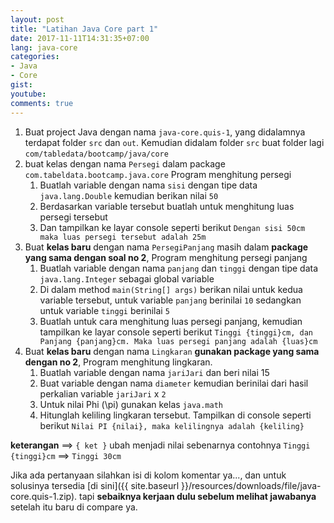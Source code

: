 ```yaml
---
layout: post
title: "Latihan Java Core part 1"
date: 2017-11-11T14:31:35+07:00
lang: java-core
categories:
- Java
- Core
gist: 
youtube: 
comments: true
---
```


1. Buat project Java dengan nama `java-core.quis-1`, yang didalamnya terdapat folder `src` dan `out`. Kemudian didalam folder `src` buat folder lagi `com/tabledata/bootcamp/java/core`
2. buat kelas dengan nama `Persegi` dalam package `com.tabeldata.bootcamp.java.core` Program menghitung persegi
    1. Buatlah variable dengan nama `sisi` dengan tipe data `java.lang.Double` kemudian berikan nilai `50`
    2. Berdasarkan variable tersebut buatlah untuk menghitung luas persegi tersebut
    3. Dan tampilkan ke layar console seperti berikut `Dengan sisi 50cm maka luas persegi tersebut adalah 25m`
3. Buat **kelas baru** dengan nama `PersegiPanjang` masih dalam **package yang sama dengan soal no 2**, Program menghitung persegi panjang
    1. Buatlah variable dengan nama `panjang` dan `tinggi` dengan tipe data `java.lang.Integer` sebagai global variable
    2. Di dalam method `main(String[] args)` berikan nilai untuk kedua variable tersebut, untuk variable `panjang` berinilai `10` sedangkan untuk variable `tinggi` berinilai `5`
    3. Buatlah untuk cara menghitung luas persegi panjang, kemudian tampilkan ke layar console seperti berikut `Tinggi {tinggi}cm, dan Panjang {panjang}cm. Maka luas persegi panjang adalah {luas}cm`
4. Buat **kelas baru** dengan nama `Lingkaran` **gunakan package yang sama dengan no 2**, Program menghitung lingkaran.
    1. Buatlah variable dengan nama `jariJari` dan beri nilai 15
    2. Buat variable dengan nama `diameter` kemudian berinilai dari hasil perkalian variable `jariJari` x `2`
    3. Untuk nilai Phi (\pi) gunakan kelas `java.math`
    4. Hitunglah keliling lingkaran tersebut. Tampilkan di console seperti berikut `Nilai PI {nilai}, maka kelilingnya adalah {keliling}`
  
**keterangan** ==> `{ ket }` ubah menjadi nilai sebenarnya contohnya `Tinggi {tinggi}cm` ==> `Tinggi 30cm`

Jika ada pertanyaan silahkan isi di kolom komentar ya..., dan untuk solusinya tersedia [di sini]({{ site.baseurl }}/resources/downloads/file/java-core.quis-1.zip). tapi **sebaiknya kerjaan dulu sebelum melihat jawabanya** setelah itu baru di compare ya.
